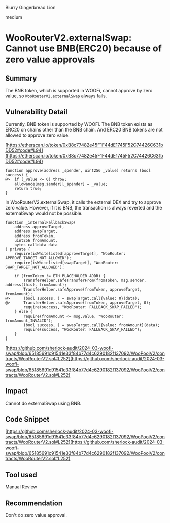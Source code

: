 Blurry Gingerbread Lion

medium

# WooRouterV2.externalSwap: Cannot use BNB(ERC20) because of zero value approvals

## Summary

The BNB token, which is supported in WOOFi, cannot approve by zero value, so `WooRouterV2.externalSwap` always fails.

## Vulnerability Detail

Currently, BNB token is supported by WOOFi. The BNB token exists as ERC20 on chains other than the BNB chain.  And ERC20 BNB tokens are not allowed to approve zero value.

[https://etherscan.io/token/0xB8c77482e45F1F44dE1745F52C74426C631bDD52#code#L94](https://etherscan.io/token/0xB8c77482e45F1F44dE1745F52C74426C631bDD52#code#L94)

```solidity
function approve(address _spender, uint256 _value) returns (bool success) {
@>  if (_value <= 0) throw; 
    allowance[msg.sender][_spender] = _value;
    return true;
}
```

In WooRouterV2.externalSwap, it calls the external DEX and try to approve zero value. However, if it is BNB, the transaction is always reverted and the externalSwap would not be possible.

```solidity
function _internalFallbackSwap(
    address approveTarget,
    address swapTarget,
    address fromToken,
    uint256 fromAmount,
    bytes calldata data
) private {
    require(isWhitelisted[approveTarget], "WooRouter: APPROVE_TARGET_NOT_ALLOWED");
    require(isWhitelisted[swapTarget], "WooRouter: SWAP_TARGET_NOT_ALLOWED");

    if (fromToken != ETH_PLACEHOLDER_ADDR) {
        TransferHelper.safeTransferFrom(fromToken, msg.sender, address(this), fromAmount);
        TransferHelper.safeApprove(fromToken, approveTarget, fromAmount);
@>      (bool success, ) = swapTarget.call{value: 0}(data);
@>      TransferHelper.safeApprove(fromToken, approveTarget, 0);
        require(success, "WooRouter: FALLBACK_SWAP_FAILED");
    } else {
        require(fromAmount <= msg.value, "WooRouter: fromAmount_INVALID");
        (bool success, ) = swapTarget.call{value: fromAmount}(data);
        require(success, "WooRouter: FALLBACK_SWAP_FAILED");
    }
}
```

[https://github.com/sherlock-audit/2024-03-woofi-swap/blob/65185691c91541e33f84b77d4c6290182f137092/WooPoolV2/contracts/WooRouterV2.sol#L252](https://github.com/sherlock-audit/2024-03-woofi-swap/blob/65185691c91541e33f84b77d4c6290182f137092/WooPoolV2/contracts/WooRouterV2.sol#L252)

## Impact

Cannot do externalSwap using BNB.

## Code Snippet

[https://github.com/sherlock-audit/2024-03-woofi-swap/blob/65185691c91541e33f84b77d4c6290182f137092/WooPoolV2/contracts/WooRouterV2.sol#L252](https://github.com/sherlock-audit/2024-03-woofi-swap/blob/65185691c91541e33f84b77d4c6290182f137092/WooPoolV2/contracts/WooRouterV2.sol#L252)

## Tool used

Manual Review

## Recommendation

Don't do zero value approval.